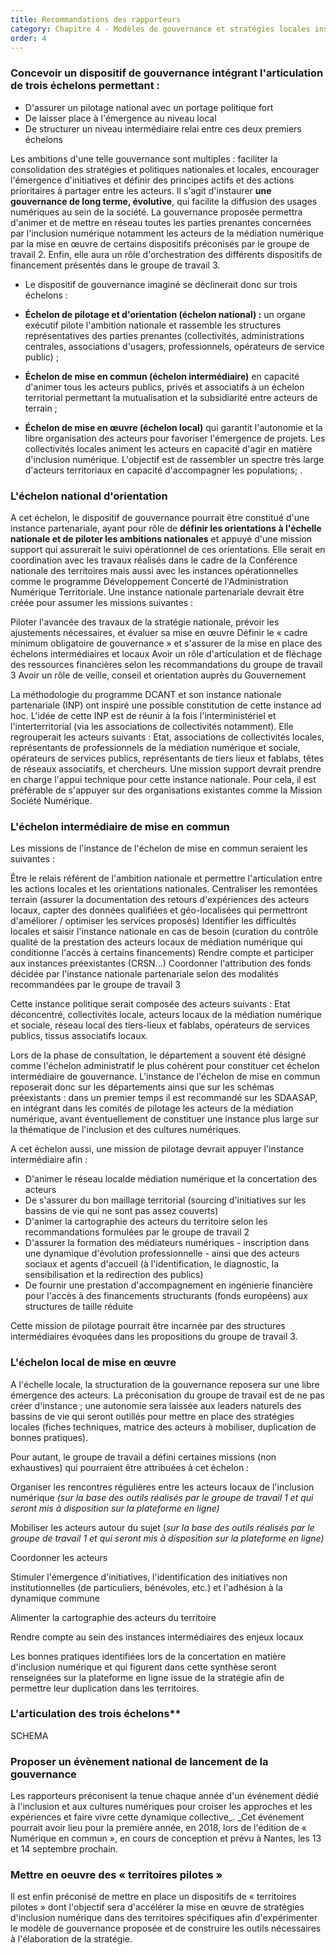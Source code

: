 ```yaml
---
title: Recommandations des rapporteurs
category: Chapitre 4 - Modèles de gouvernance et stratégies locales inspirantes
order: 4
---
```



### Concevoir un dispositif de gouvernance intégrant l'articulation de trois échelons permettant :


* D'assurer un pilotage national avec un portage politique fort
* De laisser place à l'émergence au niveau local
* De structurer un niveau intermédiaire relai entre ces deux premiers échelons

             

Les ambitions d'une telle gouvernance sont multiples : faciliter la consolidation des stratégies et politiques nationales et locales, encourager l'émergence d'initiatives et définir des principes actifs et des actions prioritaires à partager entre les acteurs. Il s'agit d'instaurer **une gouvernance de long terme, évolutive**, qui facilite la diffusion des usages numériques au sein de la société. La gouvernance proposée permettra d'animer et de mettre en réseau toutes les parties prenantes concernées par l'inclusion numérique notamment les acteurs de la médiation numérique par la mise en œuvre de certains dispositifs préconisés par le groupe de travail 2. Enfin, elle aura un rôle d'orchestration des différents dispositifs de financement présentés dans le groupe de travail 3.
                      	

- Le dispositif de gouvernance imaginé se déclinerait donc sur trois échelons :

* **Échelon de pilotage et d'orientation (échelon national) :** un organe exécutif pilote l'ambition nationale et rassemble les structures représentatives des parties prenantes (collectivités, administrations centrales, associations d'usagers, professionnels, opérateurs de service public) ;
* **Échelon de mise en commun (échelon intermédiaire)** en capacité d'animer tous les acteurs publics, privés et associatifs à un échelon territorial permettant la mutualisation et la subsidiarité entre acteurs de terrain ;

*  **Échelon de mise en œuvre (échelon local)** qui garantit l'autonomie et la libre organisation des acteurs pour favoriser l'émergence de projets. Les collectivités locales animent les acteurs  en capacité d'agir en matière d'inclusion numérique. L'objectif est de rassembler un spectre très large d'acteurs territoriaux en capacité d'accompagner les populations; .


### **L'échelon national d'orientation**

 
A cet échelon, le dispositif de gouvernance pourrait être constitué d'une instance partenariale, ayant pour rôle de **définir les orientations à l'échelle nationale et de piloter les ambitions nationales** et appuyé d'une mission support qui assurerait le suivi opérationnel de ces orientations. Elle serait en coordination avec les travaux réalisés dans le cadre de la Conférence nationale des territoires mais aussi avec les instances opérationnelles comme le programme Développement Concerté de l'Administration Numérique Territoriale. Une instance nationale partenariale devrait être créée pour assumer les missions suivantes :

Piloter l'avancée des travaux de la stratégie nationale, prévoir les ajustements nécessaires, et évaluer sa mise en œuvre
Définir le « cadre minimum obligatoire de gouvernance » et s'assurer de la mise en place des échelons intermédiaires et locaux
Avoir un rôle d'articulation et de fléchage des ressources financières selon les recommandations du groupe de travail 3
Avoir un rôle de veille, conseil et orientation auprès du Gouvernement

La méthodologie du programme DCANT et son instance nationale partenariale (INP) ont inspiré une possible constitution de cette instance ad hoc. L'idée de cette INP est de réunir à la fois l'interministériel et l'interterritorial (via les associations de collectivités notamment). Elle regrouperait les acteurs suivants : Etat, associations de collectivités locales, représentants de professionnels de la médiation numérique et sociale, opérateurs de services publics, représentants de tiers lieux et fablabs, têtes de réseaux associatifs, et chercheurs. Une mission support devrait prendre en charge l'appui technique pour cette instance nationale. Pour cela, il est préférable de s'appuyer sur des organisations existantes comme la Mission Société Numérique.

### L'échelon intermédiaire de mise en commun


Les missions de l'instance de l'échelon de mise en commun seraient les suivantes :

Être le relais référent de l'ambition nationale et permettre l'articulation entre les actions locales et les orientations nationales.
Centraliser les remontées terrain (assurer la documentation des retours d'expériences des acteurs locaux, capter des données qualifiées et géo-localisées qui permettront d'améliorer / optimiser les services proposés)
Identifier les difficultés locales et saisir l'instance nationale en cas de besoin (curation du contrôle qualité de la prestation des acteurs locaux de médiation numérique qui conditionne l'accès à certains financements)
Rendre compte et participer aux instances préexistantes (CRSN…)
Coordonner l'attribution des fonds décidée par l'instance nationale partenariale selon des modalités recommandées par le groupe de travail 3

Cette instance politique serait composée des acteurs suivants : Etat déconcentré, collectivités locale, acteurs locaux de la médiation numérique et sociale, réseau local des tiers-lieux et fablabs, opérateurs de services publics, tissus associatifs locaux.

Lors de la phase de consultation, le département a souvent été désigné comme l'échelon administratif le plus cohérent pour constituer cet échelon intermédiaire de gouvernance. L'instance de l'échelon de mise en commun reposerait donc sur les départements ainsi que sur les schémas préexistants : dans un premier temps il est recommandé sur les SDAASAP, en intégrant dans les comités de pilotage les acteurs de la médiation numérique, avant éventuellement de constituer une instance plus large sur la thématique de l'inclusion et des cultures numériques.


A cet échelon aussi, une mission de pilotage devrait appuyer l'instance intermédiaire afin :


*   D'animer le réseau localde médiation numérique et la concertation des acteurs
*   De s'assurer du bon maillage territorial (sourcing d'initiatives sur les bassins de vie qui ne sont pas assez couverts)
*   D'animer la cartographie des acteurs du territoire selon les recommandations formulées par le groupe de travail 2
*   D'assurer la formation des médiateurs numériques - inscription dans une dynamique d'évolution professionnelle - ainsi que des acteurs sociaux et agents d'accueil (à l'identification, le diagnostic, la sensibilisation et la redirection des publics)
*   De fournir une prestation d'accompagnement en ingénierie financière pour l'accès à des financements structurants (fonds européens) aux structures de taille réduite

 
Cette mission de pilotage pourrait être incarnée par des structures intermédiaires évoquées dans les propositions du groupe de travail 3.

### L'échelon local de mise en œuvre


A l'échelle locale, la structuration de la gouvernance reposera sur une libre émergence des acteurs. La préconisation du groupe de travail est de ne pas créer d'instance ; une autonomie sera laissée aux leaders naturels des bassins de vie qui seront outillés pour mettre en place des stratégies locales (fiches techniques, matrice des acteurs à mobiliser, duplication de bonnes pratiques).


Pour autant, le groupe de travail a défini certaines missions (non exhaustives) qui pourraient être attribuées à cet échelon :

Organiser les rencontres régulières entre les acteurs locaux de l'inclusion numérique _(sur la base des outils réalisés par le groupe de travail 1 et qui seront mis à disposition sur la plateforme en ligne)_

Mobiliser les acteurs autour du sujet (_sur la base des outils réalisés par le groupe de travail 1 et qui seront mis à disposition sur la plateforme en ligne)_

Coordonner les acteurs

Stimuler l'émergence d'initiatives, l'identification des initiatives non institutionnelles (de particuliers, bénévoles, etc.) et l'adhésion à la dynamique commune 

Alimenter la cartographie des acteurs du territoire

Rendre compte au sein des instances intermédiaires des enjeux locaux

 

Les bonnes pratiques identifiées lors de la concertation en matière d'inclusion numérique et qui figurent dans cette synthèse seront renseignées sur la plateforme en ligne issue de la stratégie afin de permettre leur duplication dans les territoires.

 
### L'articulation des trois échelons**

SCHEMA
 
### Proposer un évènement national de lancement de la gouvernance 

Les rapporteurs préconisent la tenue chaque année d'un événement dédié à l'inclusion et aux cultures numériques pour croiser les approches et les expériences et faire vivre cette dynamique collective_. _Cet événement pourrait avoir lieu pour la première année, en 2018, lors  de l'édition  de « Numérique en commun », en cours de conception et prévu à Nantes, les 13 et 14 septembre prochain.

### Mettre en oeuvre des « territoires pilotes »


Il est enfin préconisé de mettre en place un dispositifs de « territoires pilotes » dont l'objectif sera d'accélérer la mise en œuvre de stratégies d'inclusion numérique dans des territoires spécifiques afin d'expérimenter le modèle de gouvernance proposée et de construire les outils nécessaires à l'élaboration de la stratégie.

